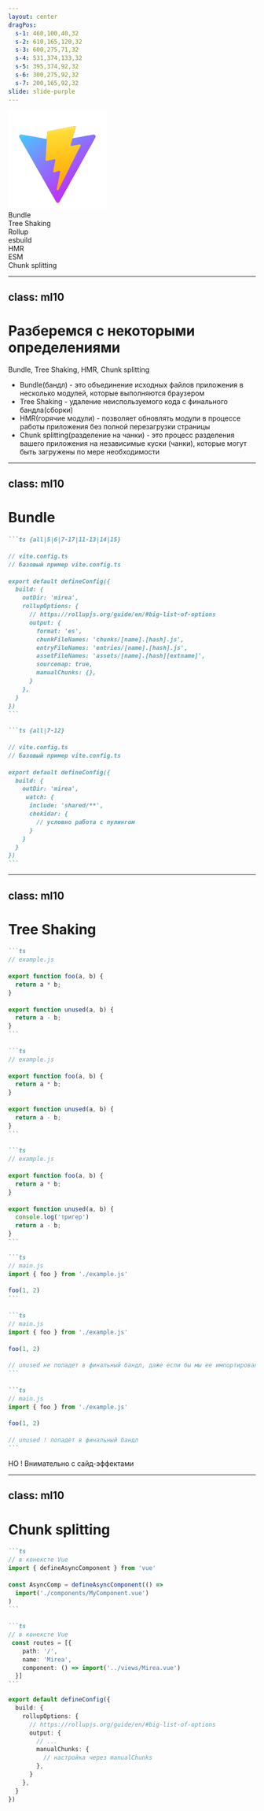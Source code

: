 ```yaml
---
layout: center
dragPos:
  s-1: 460,100,40,32
  s-2: 610,165,120,32
  s-3: 600,275,71,32
  s-4: 531,374,133,32
  s-5: 395,374,92,32
  s-6: 300,275,92,32
  s-7: 200,165,92,32
slide: slide-purple
---
```


<img src="../shared/vite.png" class="h-30 mb-14" />

<div>
  <div v-click="1" v-drag="'s-1'" class="text-2xl !w-fit" >Bundle</div>
  <div v-click="2" v-drag="'s-2'" class="text-2xl !w-fit flex" >Tree Shaking</div>
  <div v-click="3" v-drag="'s-3'" class="text-2xl !w-fit" >Rollup</div>
  <div v-click="4" v-drag="'s-4'" class="text-2xl !w-fit" >esbuild</div>
  <div v-click="5" v-drag="'s-5'" class="text-2xl !w-fit" >HMR</div>
  <div v-click="6" v-drag="'s-6'" class="text-2xl !w-fit" >ESM</div>
  <div v-click="7" v-drag="'s-7'" class="text-2xl !w-fit" >Chunk splitting</div>
</div>

<!-- итак

у нас есть vite и вокруг него существуют некие концепции и инструменты

-->


---
class: ml10
---

<h1>Разберемся с некоторыми определениями</h1>

Bundle, Tree Shaking, HMR, Chunk splitting

<v-clicks at="1" class="[&>li]:mb-5" mt15>

- Bundle(бандл) - это объединение исходных файлов приложения в несколько модулей, которые выполняются браузером
- Tree Shaking - удаление неиспользуемого кода с финального бандла(сборки)
- HMR(горячие модули) - позволяет обновлять модули в процессе работы приложения без полной перезагрузки страницы
- Chunk splitting(разделение на чанки) - это процесс разделения вашего приложения на независимые куски (чанки), которые могут быть загружены по мере необходимости
</v-clicks>

---
class: ml10
---

<h1>Bundle</h1>

<div v-click="1" mt-8>

````md magic-move {lines: true, at: 2}
```ts {all|5|6|7-17|11-13|14|15}

// vite.config.ts
// базовый пример vite.config.ts

export default defineConfig({
  build: {
    outDir: 'mirea', 
    rollupOptions: {
      // https://rollupjs.org/guide/en/#big-list-of-options
      output: {
        format: 'es', 
        chunkFileNames: 'chunks/[name].[hash].js',
        entryFileNames: 'entries/[name].[hash].js',
        assetFileNames: 'assets/[name].[hash][extname]',
        sourcemap: true, 
        manualChunks: {},
      }
    },
  }
})
```

```ts {all|7-12}

// vite.config.ts
// базовый пример vite.config.ts

export default defineConfig({
  build: {
    outDir: 'mirea', 
     watch: {
      include: 'shared/**',
      chokidar: {
        // условно работа с пулингом
      }
    }
  }
})
```
````

</div>

<!-- вернемся к бандлу

итак давайте подробнее рассмотрим как собирается наше приложение с помощью Vite и какие настройки можно использовать для управления сборкой.

файл vite.config.ts позволяет настроить процесс сборки приложения. 
тут мы можем указать
папку для сборки - параметр outDir указывает куда сохраняются файлы. Например, здесь используется outDir: 'mirea'. по умолчанию эта папка называется dist -  это результат сборки. сюда попадают все файлы необходимые для запуска приложения в проде. это оптимизированный код готовый к работе в браузере.

дальше идем к rollupOptions и что такое rollup мы узнаем чють позже важно сейчас лишь знать что через него мы можем настроить 

1. Формат выходных файлов
2. Имена файлов c неким хэшем (для кэширования в браузере) - чанков, ассетов и точек входа
3. Sourcemap для удобной отладки (она используется в основном для того чтобы в браузере вы видели не минифицированне файлы а то как они написаны у вас)
4. ну и так же мы можем управлять чанками через manualChunks (разбиение и объединение)

так же стоит отметить что есть возможность отслеживать изменения в коде и даже может быть в конкретых директориях и пересобирать проект с помощью watch 

(chokidar используется в основном для пулинга когда используются условные контейнеры он лезет вглубь и чререз определенный заданный интервал обновляет сборку)

-->


---
class: ml10
---

<h1>Tree Shaking</h1>

<div v-click="1" mt-8>

````md magic-move {lines: true, at: 2}
```ts
// example.js

export function foo(a, b) {
  return a * b;
}

export function unused(a, b) {
  return a - b;
}
```

```ts
// example.js

export function foo(a, b) {
  return a * b;
}

export function unused(a, b) {
  return a - b;
}
```

```ts
// example.js

export function foo(a, b) {
  return a * b;
}

export function unused(a, b) {
  console.log('тригер')
  return a - b;
}
```
````

````md magic-move {lines: true, at: 2}
```ts
// main.js
import { foo } from './example.js'

foo(1, 2)
```

```ts
// main.js
import { foo } from './example.js'

foo(1, 2)

// unused не попадет в финальный бандл, даже если бы мы ее импортировали
```

```ts
// main.js
import { foo } from './example.js'

foo(1, 2)

// unused ! попадет в финальный бандл
```
````

</div>

<p v-click="3">НО ! Внимательно с <span v-mark.orange="4">сайд-эффектами</span></p>

<!-- Tree shaking еще один довольно интересный инструмент который используется у vite под каптом он буквально автоматически удаляет неиспользуемый код из финального бандла дабы не раздувать его до необъятных размеров -->

---
class: ml10
---

<h1>Chunk splitting</h1>

<div v-click="1" mt-8>

````md magic-move {lines: true, at: 2}
```ts
// в конексте Vue
import { defineAsyncComponent } from 'vue'

const AsyncComp = defineAsyncComponent(() =>
  import('./components/MyComponent.vue')
)
```

```ts
// в конексте Vue
 const routes = [{
    path: '/',
    name: 'Mirea',
    component: () => import('../views/Mirea.vue')
  }]
```
````

```ts
export default defineConfig({
  build: {
    rollupOptions: {
      // https://rollupjs.org/guide/en/#big-list-of-options
      output: {
        // ...
        manualChunks: {
          // настройка через manualChunks
        },
      }
    },
  }
})
```
</div>

<!-- рассказать про ленивая загрузку компонентов во вью и про маршруты

если вы хотите еще больше контролировать разделение чанков вы можете использовать параметр manualChunks в rollupOptions например общие библиотки выделить в отдельные чанки 

 -->


